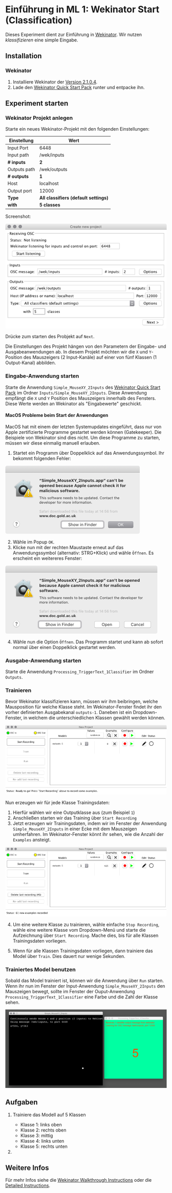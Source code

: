 # Einführung in ML 1: Wekinator Start (Classification)

Dieses Experiment dient zur Einführung in [Wekinator](http://www.wekinator.org).
Wir nutzen *klassifizieren* eine simple Eingabe.

## Installation

### Wekinator

1. Installiere Wekinator der [Version 2.1.0.4](https://github.com/fiebrink1/wekinator/releases/tag/v2.1.0.4).
2. Lade den [Wekinator Quick Start Pack](http://www.wekinator.org/examples/#Quick_Start_Pack) runter und entpacke ihn.

## Experiment starten

### Wekinator Projekt anlegen

Starte ein neues Wekinator-Projekt mit den folgenden Einstellungen:

| Einstellung | Wert |
|--|--|
| Input Port | 6448 |
| Input path | /wek/inputs |
| **# inputs** | **2** |
| Outputs path | /wek/outputs |
| **# outputs** | **1** |
| Host | localhost |
| Output port | 12000 |
| **Type** | **All classifiers (default settings)** |
| **with** | **5 classes** |

Screenshot:

![Wekinator Setup](./images/wekinator-setup.png)

Drücke zum starten des Probjekt auf `Next`.

Die Einstellungen des Projekt hängen von den Parametern der Eingabe- und Ausgabeanwendungen ab. In diesem Projekt möchten wir die `X` und `Y`-Position des Mauszeigers (2 Input-Kanäle) auf einer von fünf Klassen (1 Output-Kanal) abbilden.

### Eingabe-Anwendung starten

Starte die Anwendung `Simple_MouseXY_2Inputs` des [Wekinator Quick Start Pack](http://www.wekinator.org/examples/#Quick_Start_Pack) im Ordner `Inputs/Simple_MouseXY_2Inputs`.
Diese Anwendung empfängt die `X` und `Y` Position des Mauszeigers innerhalb des Fensters. Diese Werte werden an Wekinator als "Eingabewerte" geschickt.

#### MacOS Probleme beim Start der Anwendungen

MacOS hat mit einem der letzten Systemupdates eingeführt, dass nur von Apple zertifizierte Programme gestartet werden können (Gatekeeper). Die Beispiele von Wekinator sind dies nicht. Um diese Programme zu starten, müssen wir diese einmalig manuell erlauben.

1. Startet ein Programm über Doppelklick auf das Anwendungssymbol. Ihr bekommt folgenden Fehler:

![Wekinator Setup](./images/input_macos_error-1.png)

2. Wähle im Popup `OK`.
3. Klicke nun mit der rechten Maustaste erneut auf das Anwendungssymbol (alternativ: STRG+Klick) und wähle `Öffnen`. Es erscheint ein weitereres Fenster:

![Wekinator Setup](./images/input_macos_error-2.png)

4. Wähle nun die Option `Öffnen`. Das Programm startet und kann ab sofort normal über einen Doppelklick gestartet werden.

### Ausgabe-Anwendung starten

Starte die Anwendung `Processing_TriggerText_1Classifier` im Ordner `Outputs`.

### Trainieren

Bevor Wekinator klassifizieren kann, müssen wir ihm beibringen, welche Mausposition für welche Klasse steht. Im Wekinator-Fenster findet ihr den vorher definierten Ausgabekanal `outputs-1`. Daneben ist ein Dropdown-Fenster, in welchem die unterschiedlichen Klassen gewählt werden können.

![Wekinator Setup](./images/wekinator-train.png)

Nun erzeugen wir für jede Klasse Trainingsdaten:

1. Hierfür wählen wir eine Outputklasse aus (zum Beispiel `1`)
2. Anschließen starten wir das Training über `Start Recording`
3. Jetzt erzeugen wir Trainingsdaten, indem wir im Fenster der Anwendung `Simple_MouseXY_2Inputs` in einer Ecke mit dem Mauszeigen umherfahren. Im Wekinator-Fenster könnt ihr sehen, wie die Anzahl der `Examples` ansteigt.

![Wekinator Setup](./images/wekinator-trained.png)

4. Um eine weitere Klasse zu trainieren, wähle einfache `Stop Recording`, wähle eine weitere Klasse vom Dropdown-Menü und starte die Aufzeichnung über `Start Recording`. Mache dies, bis für alle Klassen Trainingsdaten vorliegen.

5. Wenn für alle Klassen Trainingsdaten vorliegen, dann trainiere das Model über `Train`. Dies dauert nur wenige Sekunden.

### Trainiertes Model benutzen

Sobald das Model trainiert ist, können wir die Anwendung über `Run` starten. Wenn ihr nun im Fenster der Input-Anwendung `Simple_MouseXY_2Inputs` den Mauszeigen bewegt, sollte im Fenster der Ouput-Anwendung `Processing_TriggerText_1Classifier` eine Farbe und die Zahl der Klasse sehen.

![Wekinator Setup](./images/wekinator-run.png)

## Aufgaben

1. Trainiere das Modell auf 5 Klassen
    * Klasse 1: links oben
    * Klasse 2: rechts oben
    * Klasse 3: mittig
    * Klasse 4: links unten
    * Klasse 5: rechts unten

2. 

## Weitere Infos

Für mehr Infos siehe die [Wekinator Walkthrough Instructions](http://www.wekinator.org/walkthrough/) oder die [Detailed Instructions](http://www.wekinator.org/detailed-instructions/).